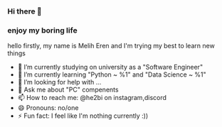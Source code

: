 ### Hi there 👋

### enjoy my boring life

hello firstly, my name is Melih Eren and I'm trying my best to learn new things

- 🔭 I’m currently studying on university as a "Software Engineer"
- 🌱 I’m currently learning "Python ~ %1" and "Data Science ~ %1"
- 🤔 I’m looking for help with ...
- 💬 Ask me about "PC" compenents
- 📫 How to reach me: @he2bi on instagram,discord
- 😄 Pronouns: no/one
- ⚡ Fun fact: I feel like I'm nothing currently :))

